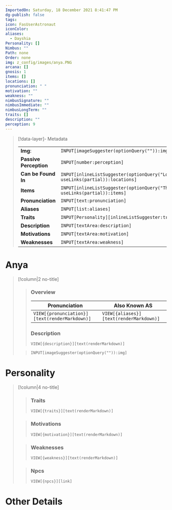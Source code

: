 ```yaml
---
ImportedOn: Saturday, 18 December 2021 8:41:47 PM
dg-publish: false
tags: 
icon: FasUserAstronaut
iconColor: 
aliases:
  - Dayshia
Personality: []
Nimbus: ""
Path: none
Order: none
img: z_config/images/anya.PNG
arcana: []
gnosis: 1
items: []
locations: []
pronunciation: " "
motivation: ""
weakness: ""
nimbusSignature: ""
nimbusImmediate: ""
nimbusLongTerm: ""
traits: []
description: ""
perception: 9
---
```

> [!data-layer]- Metadata
>
> |                                       |                                  |
>| ----- | ----- |
>| **Img**: |`INPUT[imageSuggester(optionQuery("")):img]`|
> |**Passive Perception**|`INPUT[number:perception]`|
> |**Can be Found In** | `INPUT[inlineListSuggester(optionQuery("Locations"), useLinks(partial)):locations]`|
> |**Items** | `INPUT[inlineListSuggester(optionQuery("Things"), useLinks(partial)):items]`|
> |**Pronunciation**|`INPUT[text:pronunciation]`|
> |**Aliases**|`INPUT[list:aliases]`|
> |**Traits**| `INPUT[Personality][inlineListSuggester:traits]`|
> |**Description** |`INPUT[textArea:description]`|
> |**Motivations** |`INPUT[textArea:motivation]`|
> |**Weaknesses** |`INPUT[textArea:weakness]`|

# Anya
> [!column|2 no-title]
>
>>
>> ### Overview
>>| Pronunciation | Also Known AS|
>>| ----- | ----- |
>>|`VIEW[{pronunciation}][text(renderMarkdown)]`|`VIEW[{aliases}][text(renderMarkdown)]`|
>>### Description
>>  `VIEW[{description}][text(renderMarkdown)]`
>
>> 
>> `INPUT[imageSuggester(optionQuery("")):img]`

# Personality
> [!column|4 no-title]
>
>>
>> ### Traits
>> `VIEW[{traits}][text(renderMarkdown)]`
>
>> ### Motivations
>> `VIEW[{motivation}][text(renderMarkdown)]`
>
>>### Weaknesses
>> `VIEW[{weakness}][text(renderMarkdown)]`
>
>>### Npcs
>> `VIEW[{npcs}][link]` 

# Other Details
